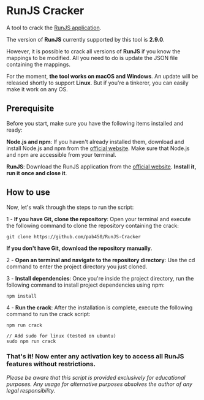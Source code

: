 # RunJS Cracker
A tool to crack the [RunJS application](https://runjs.app/).

The version of **RunJS** currently supported by this tool is **2.9.0**.

However, it is possible to crack all versions of **RunJS** if you know the mappings to be modified. All you need to do is update the JSON file containing the mappings.

For the moment, **the tool works on macOS and Windows**. An update will be released shortly to support **Linux**. But if you're a tinkerer, you can easily make it work on any OS.
## Prerequisite
Before you start, make sure you have the following items installed and ready:

**Node.js and npm**: If you haven't already installed them, download and install Node.js and npm from the [official website](https://nodejs.org/). Make sure that Node.js and npm are accessible from your terminal.

**RunJS**: Download the RunJS application from the [official website](https://runjs.app/). **Install it, run it once and close it**.
## How to use
Now, let's walk through the steps to run the script:

1 - **If you have Git, clone the repository**: Open your terminal and execute the following command to clone the repository containing the crack:
```
git clone https://github.com/pab450/RunJS-Cracker
```
**If you don't have Git, download the repository manually**.

2 - **Open an terminal and navigate to the repository directory**: Use the cd command to enter the project directory you just cloned.

3 - **Install dependencies**: Once you're inside the project directory, run the following command to install project dependencies using npm:
```
npm install
```
4 - **Run the crack**: After the installation is complete, execute the following command to run the crack script:
```
npm run crack

// Add sudo for linux (tested on ubuntu)
sudo npm run crack
```
### **That's it! Now enter any activation key to access all RunJS features without restrictions**.
*Please be aware that this script is provided exclusively for educational purposes. Any usage for alternative purposes absolves the author of any legal responsibility*.